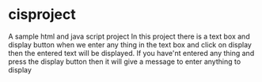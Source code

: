 # cisproject

A sample html and java script project 
In this project  there is a text box and display button when we enter any thing in the text box and click on display then the entered text will be displayed. If you have'nt entered any thing and press the display button then it will  give a message to enter anything to display 
